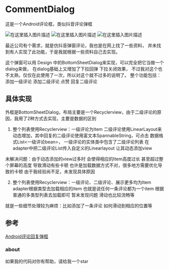 # CommentDialog
这是一个Android评论框，类似抖音评论弹框

![在这里插入图片描述](https://img-blog.csdnimg.cn/20191223183926488.jpg)
![在这里插入图片描述](https://img-blog.csdnimg.cn/20191223183944984.jpg)
![在这里插入图片描述](https://img-blog.csdnimg.cn/20191223184007906.jpg)


最近公司有个需求，就是仿抖音弹窗评论，我也是在网上找了一些资料，
并未找到有人实现了此功能，于是我就根据一些资料自己去实现。

这个弹窗可以用 Design 中的BottomSheetDialog来实现，可以完全把它当做一个dialog来做，
在dialog基础上又增加了下拉回弹 下拉关闭效果，
不过我对这个也不太熟，仅仅在此使用了一次，所以对这个就不过多的说明了。
整个功能包括：添加一级评论 添加二级评论 点赞 回复二级评论

## 具体实现
外框是BottomSheetDialog，布局主要是一个Recyclerview，由于二级评论的原因，我用了2种方式去实现，主要是数据的区别

1. 整个列表使用Recyclerview：一级评论为Item 二级评论使用LinearLayout来动态增加，其中回复的二级评论使用富文本SpannableString，可点击
数据格式List<一级评论bean>， 一级评论的实体类中包含了二级评论列表 
在adapter中把二级评论List传入自定义的Linearlayout 让其动态添加view

未解决问题：由于动态添加的view过多时 会使得相应的Item高度过长 甚至超过整个屏幕的高度 导致滑动有些卡顿
           也许是加载数据方式不对，很多地方需要优化导致的卡顿 由于我经验尚不足，未发现具体原因

2. 整个列表使用Recyclerview：一级评论、二级评论、展示更多均为Item adapter根据类型去加载相应的item
也就是说任何一条评论都为一个item 根据普通的多类型列表去加载即可 
暂未发现问题 滑动也比较流畅等 

就是一些细节处理较为麻烦：比如添加了一条评论 如何滑动到相应的位置等

## 参考
[Android评论回复弹框](https://blog.csdn.net/qq_32518491/article/details/85000421)



### about
如果我的代码对你有帮助，请给我一个star
